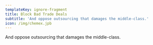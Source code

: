 ```yaml
---
templateKey: ignore-fragment
title: Block Bad Trade Deals
subtitle: 'And oppose outsourcing that damages the middle-class.'
icon: /img/chemex.jpb
---
```


And oppose outsourcing that damages the middle-class.
